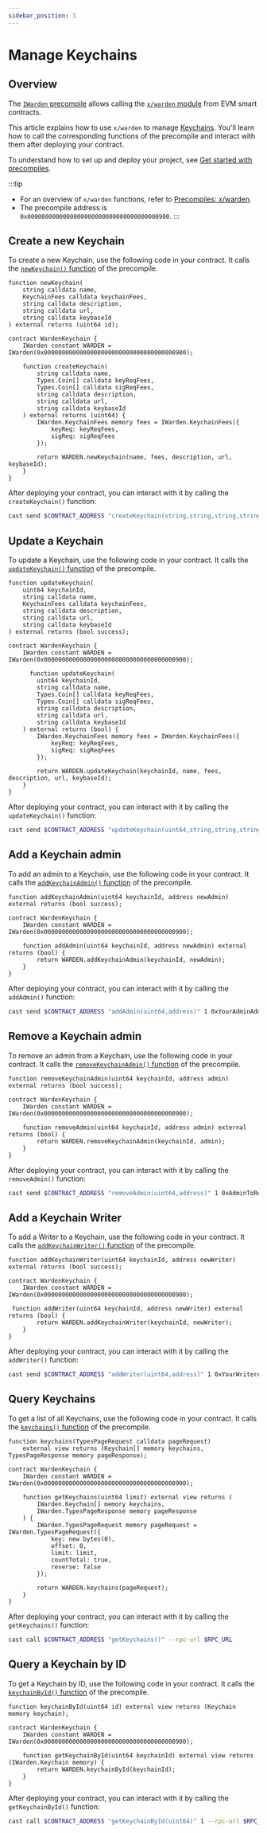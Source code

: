 ```yaml
---
sidebar_position: 3
---
```


# Manage Keychains

## Overview

The [`IWarden` precompile](https://github.com/warden-protocol/wardenprotocol/blob/main/precompiles/warden/IWarden.sol) allows calling the [`x/warden` module](/learn/warden-protocol-modules/x-warden) from EVM smart contracts.

This article explains how to use `x/warden` to manage [Keychains](/learn/glossary#keychain). You'll learn how to call the corresponding functions of the precompile and interact with them after deploying your contract.

To understand how to set up and deploy your project, see [Get started with precompiles](../get-started-with-precompiles).

:::tip
- For an overview of `x/warden` functions, refer to [Precompiles: x/warden](../../precompiles/x-warden#keychains).
- The precompile address is `0x0000000000000000000000000000000000000900`.
:::

## Create a new Keychain

To create a new Keychain, use the following code in your contract. It calls the [`newKeychain()` function](../../precompiles/x-warden#create-a-new-keychain) of the precompile.

```solidity
function newKeychain(
    string calldata name,
    KeychainFees calldata keychainFees,
    string calldata description,
    string calldata url,
    string calldata keybaseId
) external returns (uint64 id);

contract WardenKeychain {
    IWarden constant WARDEN = IWarden(0x0000000000000000000000000000000000000900);

    function createKeychain(
        string calldata name,
        Types.Coin[] calldata keyReqFees,
        Types.Coin[] calldata sigReqFees,
        string calldata description,
        string calldata url,
        string calldata keybaseId
    ) external returns (uint64) {
        IWarden.KeychainFees memory fees = IWarden.KeychainFees({
            keyReq: keyReqFees,
            sigReq: sigReqFees
        });

        return WARDEN.newKeychain(name, fees, description, url, keybaseId);
    }
}
```

After deploying your contract, you can interact with it by calling the `createKeychain()` function:

```bash
cast send $CONTRACT_ADDRESS "createKeychain(string,string,string,string)" "My Keychain" "Keychain Description" "https://example.com" "keybase-id-123" --rpc-url $RPC_URL --private-key $PRIVATE_KEY
```

## Update a Keychain

To update a Keychain, use the following code in your contract. It calls the [`updateKeychain()` function](../../precompiles/x-warden#update-a-keychain) of the precompile.

```solidity
function updateKeychain(
    uint64 keychainId,
    string calldata name,
    KeychainFees calldata keychainFees,
    string calldata description,
    string calldata url,
    string calldata keybaseId
) external returns (bool success);

contract WardenKeychain {
    IWarden constant WARDEN = IWarden(0x0000000000000000000000000000000000000900);

      function updateKeychain(
        uint64 keychainId,
        string calldata name,
        Types.Coin[] calldata keyReqFees,
        Types.Coin[] calldata sigReqFees,
        string calldata description,
        string calldata url,
        string calldata keybaseId
    ) external returns (bool) {
        IWarden.KeychainFees memory fees = IWarden.KeychainFees({
            keyReq: keyReqFees,
            sigReq: sigReqFees
        });

        return WARDEN.updateKeychain(keychainId, name, fees, description, url, keybaseId);
    }
}
```

After deploying your contract, you can interact with it by calling the `updateKeychain()` function:

```bash
cast send $CONTRACT_ADDRESS "updateKeychain(uint64,string,string,string,string,(string,uint256)[],(string,uint256)[])" 1 "Updated Keychain" "Updated Description" "https://updated.com" "new-keybase-id" "(\"award\",100000000000000000)" "(\"award\",50000000000000000)" --rpc-url $RPC_URL --private-key $PRIVATE_KEY
```

## Add a Keychain admin

To add an admin to a Keychain, use the following code in your contract. It calls the [`addKeychainAdmin()` function](../../precompiles/x-warden#add-a-keychain-admin) of the precompile.

```solidity
function addKeychainAdmin(uint64 keychainId, address newAdmin) external returns (bool success);

contract WardenKeychain {
    IWarden constant WARDEN = IWarden(0x0000000000000000000000000000000000000900);

    function addAdmin(uint64 keychainId, address newAdmin) external returns (bool) {
        return WARDEN.addKeychainAdmin(keychainId, newAdmin);
    }
}
```

After deploying your contract, you can interact with it by calling the `addAdmin()` function:

```bash
cast send $CONTRACT_ADDRESS "addAdmin(uint64,address)" 1 0xYourAdminAddress --rpc-url $RPC_URL --private-key $PRIVATE_KEY
```

## Remove a Keychain admin

To remove an admin from a Keychain, use the following code in your contract. It calls the [`removeKeychainAdmin()` function](../../precompiles/x-warden#remove-a-keychain-admin) of the precompile.

```solidity
function removeKeychainAdmin(uint64 keychainId, address admin) external returns (bool success);

contract WardenKeychain {
    IWarden constant WARDEN = IWarden(0x0000000000000000000000000000000000000900);

    function removeAdmin(uint64 keychainId, address admin) external returns (bool) {
        return WARDEN.removeKeychainAdmin(keychainId, admin);
    }
}
```

After deploying your contract, you can interact with it by calling the `removeAdmin()` function:

```bash
cast send $CONTRACT_ADDRESS "removeAdmin(uint64,address)" 1 0xAdminToRemove --rpc-url $RPC_URL --private-key $PRIVATE_KEY
```

## Add a Keychain Writer

To add a Writer to a Keychain, use the following code in your contract. It calls the [`addKeychainWriter()`  function](../../precompiles/x-warden#add-a-keychain-writer) of the precompile.

```solidity
function addKeychainWriter(uint64 keychainId, address newWriter) external returns (bool success);

contract WardenKeychain {
    IWarden constant WARDEN = IWarden(0x0000000000000000000000000000000000000900);

 function addWriter(uint64 keychainId, address newWriter) external returns (bool) {
        return WARDEN.addKeychainWriter(keychainId, newWriter);
    }
}
```

After deploying your contract, you can interact with it by calling the `addWriter()` function:

```bash
cast send $CONTRACT_ADDRESS "addWriter(uint64,address)" 1 0xYourWriterAddress --rpc-url $RPC_URL --private-key $PRIVATE_KEY
```

## Query Keychains

To get a list of all Keychains, use the following code in your contract. It calls the [`keychains()`  function](../../precompiles/x-warden#query-keychains) of the precompile.

```solidity
function keychains(TypesPageRequest calldata pageRequest) 
    external view returns (Keychain[] memory keychains, TypesPageResponse memory pageResponse);

contract WardenKeychain {
    IWarden constant WARDEN = IWarden(0x0000000000000000000000000000000000000900);

    function getKeychains(uint64 limit) external view returns (
        IWarden.Keychain[] memory keychains,
        IWarden.TypesPageResponse memory pageResponse
    ) {
        IWarden.TypesPageRequest memory pageRequest = IWarden.TypesPageRequest({
            key: new bytes(0),
            offset: 0,
            limit: limit,
            countTotal: true,
            reverse: false
        });

        return WARDEN.keychains(pageRequest);
    }
}
```

After deploying your contract, you can interact with it by calling the `getKeychains()` function:

```bash
cast call $CONTRACT_ADDRESS "getKeychains()" --rpc-url $RPC_URL
```

## Query a Keychain by ID

To get a Keychain by ID, use the following code in your contract. It calls the [`keychainById()` function](../../precompiles/x-warden#query-a-keychain-by-id) of the precompile.

```solidity
function keychainById(uint64 id) external view returns (Keychain memory keychain);

contract WardenKeychain {
    IWarden constant WARDEN = IWarden(0x0000000000000000000000000000000000000900);

    function getKeychainById(uint64 keychainId) external view returns (IWarden.Keychain memory) {
        return WARDEN.keychainById(keychainId);
    }
}
```

After deploying your contract, you can interact with it by calling the `getKeychainById()` function:

```bash
cast call $CONTRACT_ADDRESS "getKeychainById(uint64)" 1 --rpc-url $RPC_URL
```

